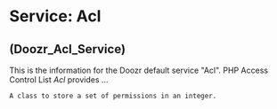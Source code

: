 # Service: Acl
## (Doozr\_Acl\_Service)
This is the information for the Doozr default service "Acl". PHP Access Control List *Acl* provides ...

    A class to store a set of permissions in an integer.
